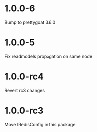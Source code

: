 # 1.0.0-6

Bump to prettygoat 3.6.0

# 1.0.0-5

Fix readmodels propagation on same node

# 1.0.0-rc4

Revert rc3 changes

# 1.0.0-rc3

Move IRedisConfig in this package
